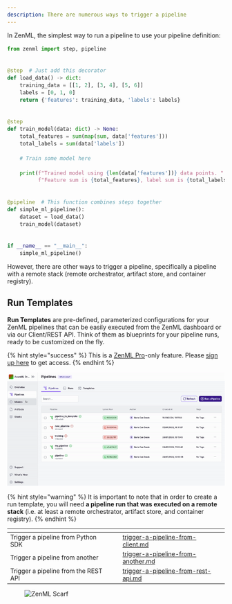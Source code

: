 ```yaml
---
description: There are numerous ways to trigger a pipeline
---
```


In ZenML, the simplest way to run a pipeline to use your pipeline definition:

```python
from zenml import step, pipeline


@step  # Just add this decorator
def load_data() -> dict:
    training_data = [[1, 2], [3, 4], [5, 6]]
    labels = [0, 1, 0]
    return {'features': training_data, 'labels': labels}


@step
def train_model(data: dict) -> None:
    total_features = sum(map(sum, data['features']))
    total_labels = sum(data['labels'])

    # Train some model here

    print(f"Trained model using {len(data['features'])} data points. "
          f"Feature sum is {total_features}, label sum is {total_labels}")


@pipeline  # This function combines steps together 
def simple_ml_pipeline():
    dataset = load_data()
    train_model(dataset)


if __name__ == "__main__":
    simple_ml_pipeline()
```

However, there are other ways to trigger a pipeline, specifically a pipeline 
with a remote stack (remote orchestrator, artifact store, and container 
registry).

## Run Templates

**Run Templates** are pre-defined, parameterized configurations for your ZenML 
pipelines that can be easily executed from the ZenML dashboard or via our 
Client/REST API. Think of them as blueprints for your pipeline runs, ready 
to be customized on the fly.

{% hint style="success" %}
This is a [ZenML Pro](https://zenml.io/pro)-only feature. Please
[sign up here](https://cloud.zenml.io) to get access.
{% endhint %}

![Run Template](../../.gitbook/assets/run-templates.gif)

{% hint style="warning" %}
It is important to note that in order to create a run template, you will 
need **a pipeline run that was executed on a remote stack** (i.e. at least a 
remote orchestrator, artifact store, and container registry).
{% endhint %}

<table data-view="cards"><thead><tr><th></th><th></th><th></th><th data-hidden data-card-target data-type="content-ref"></th></tr></thead><tbody><tr><td>Trigger a pipeline from Python SDK</td><td></td><td></td><td><a href="trigger-a-pipeline-from-client.md">trigger-a-pipeline-from-client.md</a></td></tr><tr><td>Trigger a pipeline from another</td><td></td><td></td><td><a href="trigger-a-pipeline-from-another.md">trigger-a-pipeline-from-another.md</a></td></tr><tr><td>Trigger a pipeline from the REST API</td><td></td><td></td><td><a href="trigger-a-pipeline-from-rest-api.md">trigger-a-pipeline-from-rest-api.md</a></td></tr></tbody></table>

<figure><img src="https://static.scarf.sh/a.png?x-pxid=f0b4f458-0a54-4fcd-aa95-d5ee424815bc" alt="ZenML Scarf"><figcaption></figcaption></figure>
